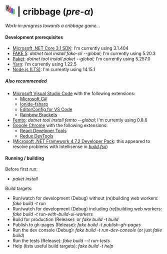 # ![cribbage](https://raw.githubusercontent.com/aornota/cribbage/master/src/ui/public/tpoc-32x32.png) | cribbage (_pre-α_)

_Work-in-progress towards a cribbage game..._

#### Development prerequisites

- [Microsoft .NET Core 3.1 SDK](https://dotnet.microsoft.com/download/dotnet-core/3.1/): I'm currently using 3.1.404
- [FAKE 5](https://fake.build/): _dotnet tool install fake-cli --global_; I'm currently using 5.20.3
- [Paket](https://fsprojects.github.io/Paket/): _dotnet tool install paket --global_; I'm currently using 5.257.0
- [Yarn](https://yarnpkg.com/lang/en/docs/install/): I'm currently using 1.22.5
- [Node.js (LTS)](https://nodejs.org/en/download/): I'm currently using 14.15.1

##### Also recommended

- [Microsoft Visual Studio Code](https://code.visualstudio.com/download/) with the following extensions:
    - [Microsoft C#](https://marketplace.visualstudio.com/items?itemName=ms-vscode.csharp)
    - [Ionide-fsharp](https://marketplace.visualstudio.com/items?itemName=ionide.ionide-fsharp)
    - [EditorConfig for VS Code](https://marketplace.visualstudio.com/items?itemName=editorconfig.editorconfig)
    - [Rainbow Brackets](https://marketplace.visualstudio.com/items?itemName=2gua.rainbow-brackets)
- [Femto](https://github.com/Zaid-Ajaj/Femto): _dotnet tool install femto --global_; I'm currently using 0.8.6
- [Google Chrome](https://www.google.com/chrome/) with the following extensions:
    - [React Developer Tools](https://chrome.google.com/webstore/detail/react-developer-tools/fmkadmapgofadopljbjfkapdkoienihi/)
    - [Redux DevTools](https://chrome.google.com/webstore/detail/redux-devtools/lmhkpmbekcpmknklioeibfkpmmfibljd/)
- ([Microsoft .NET Framework 4.7.2 Developer Pack](https://dotnet.microsoft.com/download/dotnet-framework/net472/): this appeared to resolve problems with Intellisense in
_[build.fsx](https://github.com/aornota/gibet/blob/master/build.fsx)_)

#### Running / building

Before first run:

- _paket install_

Build targets:

- Run/watch for development (Debug) without (re)building web workers: _fake build -t run_
- Run/watch for development (Debug) including (re)building web workers: _fake build -t run-with-build-ui-workers_
- Build for production (Release): or _fake build -t build_
- Publish to gh-pages (Release): _fake build -t publish-gh-pages_
- Run the dev console (Debug): _fake build -t run-dev-console_ (or just _fake build_)
- Run the tests (Release): _fake build --t run-tests_
- Help (lists useful build targets): _fake build -t help_
